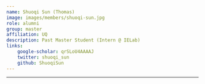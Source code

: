 ```yaml
---
name: Shuoqi Sun (Thomas)
image: images/members/shuoqi-sun.jpg
role: alumni
group: master
affiliation: UQ
description: Past Master Student (Intern @ IELab)
links:
    google-scholar: qrSLoU4AAAAJ
    twitter: shuoqi_sun
    github: ShuoqiSun
---
```


---
